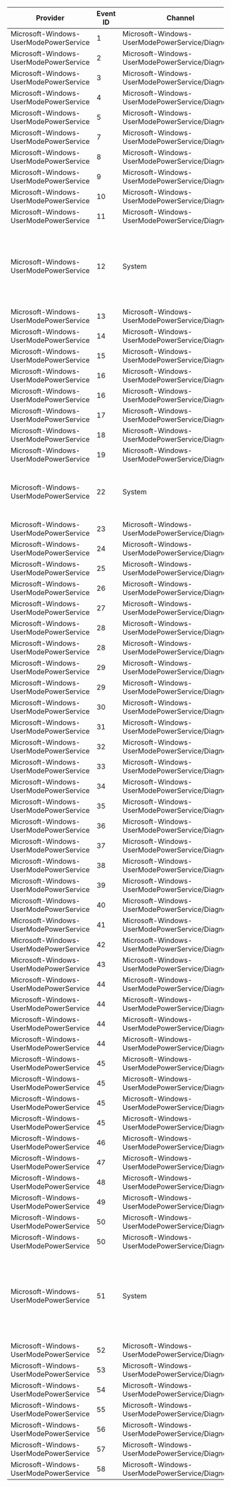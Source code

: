 Provider                                |  Event ID  |  Channel                                            |  Message
----------------------------------------|------------|-----------------------------------------------------|---------------------------------------------------------------------------------------------------------------------
Microsoft-Windows-UserModePowerService  |  1         |  Microsoft-Windows-UserModePowerService/Diagnostic  |
Microsoft-Windows-UserModePowerService  |  2         |  Microsoft-Windows-UserModePowerService/Diagnostic  |
Microsoft-Windows-UserModePowerService  |  3         |  Microsoft-Windows-UserModePowerService/Diagnostic  |
Microsoft-Windows-UserModePowerService  |  4         |  Microsoft-Windows-UserModePowerService/Diagnostic  |
Microsoft-Windows-UserModePowerService  |  5         |  Microsoft-Windows-UserModePowerService/Diagnostic  |
Microsoft-Windows-UserModePowerService  |  7         |  Microsoft-Windows-UserModePowerService/Diagnostic  |
Microsoft-Windows-UserModePowerService  |  8         |  Microsoft-Windows-UserModePowerService/Diagnostic  |
Microsoft-Windows-UserModePowerService  |  9         |  Microsoft-Windows-UserModePowerService/Diagnostic  |
Microsoft-Windows-UserModePowerService  |  10        |  Microsoft-Windows-UserModePowerService/Diagnostic  |
Microsoft-Windows-UserModePowerService  |  11        |  Microsoft-Windows-UserModePowerService/Diagnostic  |
Microsoft-Windows-UserModePowerService  |  12        |  System                                             |  Process {ProcessPath} (process ID:{ProcessPid}) reset policy scheme from {OldSchemeGuid} to {NewSchemeGuid}
Microsoft-Windows-UserModePowerService  |  13        |  Microsoft-Windows-UserModePowerService/Diagnostic  |
Microsoft-Windows-UserModePowerService  |  14        |  Microsoft-Windows-UserModePowerService/Diagnostic  |
Microsoft-Windows-UserModePowerService  |  15        |  Microsoft-Windows-UserModePowerService/Diagnostic  |
Microsoft-Windows-UserModePowerService  |  16        |  Microsoft-Windows-UserModePowerService/Diagnostic  |
Microsoft-Windows-UserModePowerService  |  16        |  Microsoft-Windows-UserModePowerService/Diagnostic  |
Microsoft-Windows-UserModePowerService  |  17        |  Microsoft-Windows-UserModePowerService/Diagnostic  |
Microsoft-Windows-UserModePowerService  |  18        |  Microsoft-Windows-UserModePowerService/Diagnostic  |
Microsoft-Windows-UserModePowerService  |  19        |  Microsoft-Windows-UserModePowerService/Diagnostic  |
Microsoft-Windows-UserModePowerService  |  22        |  System                                             |  Reapply power settings upon completion of the provisioning engine's turn {Turn}
Microsoft-Windows-UserModePowerService  |  23        |  Microsoft-Windows-UserModePowerService/Diagnostic  |
Microsoft-Windows-UserModePowerService  |  24        |  Microsoft-Windows-UserModePowerService/Diagnostic  |
Microsoft-Windows-UserModePowerService  |  25        |  Microsoft-Windows-UserModePowerService/Diagnostic  |
Microsoft-Windows-UserModePowerService  |  26        |  Microsoft-Windows-UserModePowerService/Diagnostic  |
Microsoft-Windows-UserModePowerService  |  27        |  Microsoft-Windows-UserModePowerService/Diagnostic  |
Microsoft-Windows-UserModePowerService  |  28        |  Microsoft-Windows-UserModePowerService/Diagnostic  |
Microsoft-Windows-UserModePowerService  |  28        |  Microsoft-Windows-UserModePowerService/Diagnostic  |
Microsoft-Windows-UserModePowerService  |  29        |  Microsoft-Windows-UserModePowerService/Diagnostic  |
Microsoft-Windows-UserModePowerService  |  29        |  Microsoft-Windows-UserModePowerService/Diagnostic  |
Microsoft-Windows-UserModePowerService  |  30        |  Microsoft-Windows-UserModePowerService/Diagnostic  |
Microsoft-Windows-UserModePowerService  |  31        |  Microsoft-Windows-UserModePowerService/Diagnostic  |
Microsoft-Windows-UserModePowerService  |  32        |  Microsoft-Windows-UserModePowerService/Diagnostic  |
Microsoft-Windows-UserModePowerService  |  33        |  Microsoft-Windows-UserModePowerService/Diagnostic  |
Microsoft-Windows-UserModePowerService  |  34        |  Microsoft-Windows-UserModePowerService/Diagnostic  |
Microsoft-Windows-UserModePowerService  |  35        |  Microsoft-Windows-UserModePowerService/Diagnostic  |
Microsoft-Windows-UserModePowerService  |  36        |  Microsoft-Windows-UserModePowerService/Diagnostic  |
Microsoft-Windows-UserModePowerService  |  37        |  Microsoft-Windows-UserModePowerService/Diagnostic  |
Microsoft-Windows-UserModePowerService  |  38        |  Microsoft-Windows-UserModePowerService/Diagnostic  |
Microsoft-Windows-UserModePowerService  |  39        |  Microsoft-Windows-UserModePowerService/Diagnostic  |
Microsoft-Windows-UserModePowerService  |  40        |  Microsoft-Windows-UserModePowerService/Diagnostic  |
Microsoft-Windows-UserModePowerService  |  41        |  Microsoft-Windows-UserModePowerService/Diagnostic  |
Microsoft-Windows-UserModePowerService  |  42        |  Microsoft-Windows-UserModePowerService/Diagnostic  |
Microsoft-Windows-UserModePowerService  |  43        |  Microsoft-Windows-UserModePowerService/Diagnostic  |
Microsoft-Windows-UserModePowerService  |  44        |  Microsoft-Windows-UserModePowerService/Diagnostic  |
Microsoft-Windows-UserModePowerService  |  44        |  Microsoft-Windows-UserModePowerService/Diagnostic  |
Microsoft-Windows-UserModePowerService  |  44        |  Microsoft-Windows-UserModePowerService/Diagnostic  |
Microsoft-Windows-UserModePowerService  |  44        |  Microsoft-Windows-UserModePowerService/Diagnostic  |
Microsoft-Windows-UserModePowerService  |  45        |  Microsoft-Windows-UserModePowerService/Diagnostic  |
Microsoft-Windows-UserModePowerService  |  45        |  Microsoft-Windows-UserModePowerService/Diagnostic  |
Microsoft-Windows-UserModePowerService  |  45        |  Microsoft-Windows-UserModePowerService/Diagnostic  |
Microsoft-Windows-UserModePowerService  |  45        |  Microsoft-Windows-UserModePowerService/Diagnostic  |
Microsoft-Windows-UserModePowerService  |  46        |  Microsoft-Windows-UserModePowerService/Diagnostic  |
Microsoft-Windows-UserModePowerService  |  47        |  Microsoft-Windows-UserModePowerService/Diagnostic  |
Microsoft-Windows-UserModePowerService  |  48        |  Microsoft-Windows-UserModePowerService/Diagnostic  |
Microsoft-Windows-UserModePowerService  |  49        |  Microsoft-Windows-UserModePowerService/Diagnostic  |
Microsoft-Windows-UserModePowerService  |  50        |  Microsoft-Windows-UserModePowerService/Diagnostic  |
Microsoft-Windows-UserModePowerService  |  50        |  Microsoft-Windows-UserModePowerService/Diagnostic  |
Microsoft-Windows-UserModePowerService  |  51        |  System                                             |  Process {ProcessPath} (process ID:{ProcessPid}) reset overlay policy scheme from {OldSchemeGuid} to {NewSchemeGuid}
Microsoft-Windows-UserModePowerService  |  52        |  Microsoft-Windows-UserModePowerService/Diagnostic  |
Microsoft-Windows-UserModePowerService  |  53        |  Microsoft-Windows-UserModePowerService/Diagnostic  |
Microsoft-Windows-UserModePowerService  |  54        |  Microsoft-Windows-UserModePowerService/Diagnostic  |
Microsoft-Windows-UserModePowerService  |  55        |  Microsoft-Windows-UserModePowerService/Diagnostic  |
Microsoft-Windows-UserModePowerService  |  56        |  Microsoft-Windows-UserModePowerService/Diagnostic  |
Microsoft-Windows-UserModePowerService  |  57        |  Microsoft-Windows-UserModePowerService/Diagnostic  |
Microsoft-Windows-UserModePowerService  |  58        |  Microsoft-Windows-UserModePowerService/Diagnostic  |
